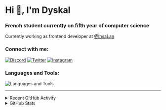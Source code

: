 # Hi 👋, I'm Dyskal

### French student currently on fifth year of computer science

Currently working as frontend developer at [@InsaLan](https://github.com/InsaLan)

### Connect with me:

[![Discord](https://skillicons.dev/icons?i=discord "@dyskal")](https://discordapp.com/users/200586202997325824)
[![Twitter](https://skillicons.dev/icons?i=twitter "@dyskal")](https://twitter.com/dyskal)
[![Instagram](https://skillicons.dev/icons?i=instagram "@dyskal")](https://instagram.com/dyskal)

### Languages and Tools:
![Languages and Tools](https://skillicons.dev/icons?i=java,kotlin,spring,js,ts,vue,idea,linux,git&perline=3)

---

<details>
<summary>Recent GitHub Activity</summary>

<!--START_SECTION:activity-->


1. ❗ Opened issue [#1043](https://github.com/testcontainers/testcontainers-node/issues/1043) in [testcontainers/testcontainers-node](https://github.com/testcontainers/testcontainers-node)
2. 🗣 Commented on [#3006](https://github.com/springdoc/springdoc-openapi/issues/3006#issuecomment-2959582815) in [springdoc/springdoc-openapi](https://github.com/springdoc/springdoc-openapi)
3. 🗣 Commented on [#3006](https://github.com/springdoc/springdoc-openapi/issues/3006#issuecomment-2904726211) in [springdoc/springdoc-openapi](https://github.com/springdoc/springdoc-openapi)
4. ❗ Opened issue [#3006](https://github.com/springdoc/springdoc-openapi/issues/3006) in [springdoc/springdoc-openapi](https://github.com/springdoc/springdoc-openapi)
5. 🗣 Commented on [#21342](https://github.com/vuetifyjs/vuetify/pull/21342#issuecomment-2891433945) in [vuetifyjs/vuetify](https://github.com/vuetifyjs/vuetify)
5. 🎉 Merged PR [#16](https://github.com/Dyskal/DiscordRP/pull/16) in [Dyskal/DiscordRP](https://github.com/Dyskal/DiscordRP)
6. 🎉 Merged PR [#17](https://github.com/Dyskal/TwitchPlayerOpener/pull/17) in [Dyskal/TwitchPlayerOpener](https://github.com/Dyskal/TwitchPlayerOpener)

<!--END_SECTION:activity-->

</details>

<details>
<summary>GitHub Stats</summary>

![GitHub Stats](https://github-readme-stats.vercel.app/api/top-langs?username=dyskal&show_icons=true&locale=en&layout=compact&card_width=445&langs_count=10&hide_borders=true)
![GitHub Stats](https://github-readme-stats.vercel.app/api?username=dyskal&show_icons=true&locale=en&include_all_commits=true&hide_borders=true)
</details>

